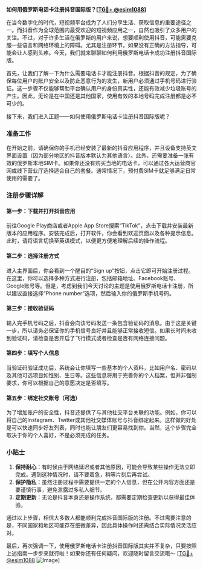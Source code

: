 **如何用俄罗斯电话卡注册抖音国际版？[[TG💪+ @esim1088](https://t.me/s/esim1088)]**

在当今数字化的时代，短视频平台成为了人们分享生活、获取信息的重要途径之一。而抖音作为全球范围内最受欢迎的短视频应用之一，自然也吸引了众多用户的关注。不过，对于许多生活在俄罗斯的用户来说，想要顺利使用抖音，可能需要克服一些语言和网络环境上的障碍。尤其是注册环节，如果没有正确的方法指导，可能会让人感到头疼。今天，我们就来聊聊如何利用俄罗斯电话卡成功注册抖音国际版。

首先，让我们了解一下为什么需要电话卡才能注册抖音。根据抖音的规定，为了确保每位用户的账户安全以及防止恶意行为的发生，新用户必须通过手机号码进行验证。这一步骤不仅能够帮助平台确认用户的身份真实性，还能有效减少垃圾账号的产生。因此，无论是在中国还是其他国家，使用有效的本地号码完成注册都是必不可少的。

接下来，我们进入正题——如何使用俄罗斯电话卡注册抖音国际版呢？

### 准备工作

在开始之前，请确保你的手机已经安装了最新的抖音应用程序，并且设备支持英文界面设置（因为部分地区的抖音版本默认为其他语言）。此外，还需要准备一张有效的俄罗斯本地SIM卡。如果你还没有购买当地的电话卡，可以通过各大运营商官网或线下营业厅选择适合自己的套餐。通常情况下，预付费SIM卡就足够满足日常使用的需要了。

### 注册步骤详解

#### 第一步：下载并打开抖音应用
前往Google Play商店或者Apple App Store搜索“TikTok”，点击下载并安装最新版本的应用程序。安装完成后，打开软件，你会看到欢迎页面以及各种提示信息。此时，请将语言切换至英语模式，以便更方便地理解后续的操作流程。

#### 第二步：选择注册方式
进入主界面后，你会看到一个醒目的“Sign up”按钮，点击它即可开始注册过程。在这里，你可以选择多种方式进行注册，包括邮箱地址、Facebook账号、Google账号等。但是，考虑到我们今天讨论的主题是使用俄罗斯电话卡注册，所以建议直接选择“Phone number”选项，然后输入你的俄罗斯手机号码。

#### 第三步：接收验证码
输入完手机号码之后，抖音会向该号码发送一条包含验证码的消息。由于这是关键一步，所以请务必保证你的手机信号良好并且能够正常接收短信。如果长时间未收到验证码，请检查是否开启了飞行模式或者检查是否有网络连接问题。

#### 第四步：填写个人信息
当验证码验证成功后，系统会让你填写一些基本的个人资料，比如用户名、密码以及其他可选项目如性别、生日等。这些信息将用于完善你的个人档案，但并非强制要求，你可以根据自己的意愿决定是否填写。

#### 第五步：绑定社交账号（可选）
为了增加账户的安全性，抖音还提供了与其他社交平台关联的功能。例如，你可以将自己的Instagram、Twitter或其他社交媒体账号与抖音绑定起来。这样做的好处是可以快速同步好友列表，同时也能让朋友们更容易找到你。当然，这个步骤完全取决于你的个人喜好，不是必须完成的任务。

### 小贴士

1. **保持耐心**：有时候由于网络延迟或者其他原因，可能会导致某些操作无法立即完成。遇到这种情况时，请不要着急，稍等片刻后再尝试。
2. **保护隐私**：虽然注册过程中需要提供一定的个人信息，但在公开内容方面还是要谨慎行事，避免泄露过多私人细节。
3. **定期更新**：无论是抖音本身还是操作系统，都需要定期检查更新以获得最佳体验。

通过以上步骤，相信大多数人都能顺利完成抖音国际版的注册。不过需要注意的是，不同国家和地区可能存在细微差异，因此具体操作时还需结合实际情况灵活应对。

最后，再次强调一下，使用俄罗斯电话卡注册抖音国际版其实并不复杂，只要按照上述指南一步步来就行啦！如果你还有任何疑问，欢迎随时留言交流哦～ [[TG💪+ @esim1088](https://t.me/s/esim1088) ![Image](https://i.postimg.cc/4NQfJmqS/Snipaste-2025-05-13-00-14-12.png)]
